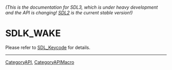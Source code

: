 ###### (This is the documentation for SDL3, which is under heavy development and the API is changing! [SDL2](https://wiki.libsdl.org/SDL2/) is the current stable version!)
# SDLK_WAKE

Please refer to [SDL_Keycode](SDL_Keycode) for details.

----
[CategoryAPI](CategoryAPI), [CategoryAPIMacro](CategoryAPIMacro)

